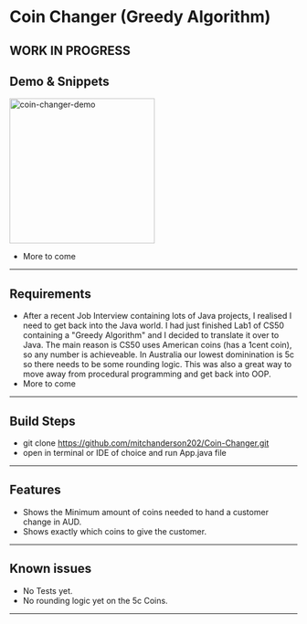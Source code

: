 # Coin Changer (Greedy Algorithm)

## WORK IN PROGRESS

## Demo & Snippets

<img width="254" alt="coin-changer-demo" src="https://github.com/mitchanderson202/Coin-Changer/assets/78459081/8dac24e2-5250-4c96-af30-daaf9f7cc8e3">

- More to come

---

## Requirements

- After a recent Job Interview containing lots of Java projects, I realised I need to get back into the Java world. I had just finished Lab1 of CS50 containing a "Greedy Algorithm" and I decided to translate it over to Java. The main reason is CS50 uses American coins (has a 1cent coin), so any number is achieveable. In Australia our lowest dominination is 5c so there needs to be some rounding logic. This was also a great way to move away from procedural programming and get back into OOP.
- More to come

---

## Build Steps

- git clone https://github.com/mitchanderson202/Coin-Changer.git
- open in terminal or IDE of choice and run App.java file

---

## Features

- Shows the Minimum amount of coins needed to hand a customer change in AUD.
- Shows exactly which coins to give the customer.

---

## Known issues

- No Tests yet.
- No rounding logic yet on the 5c Coins.

---
